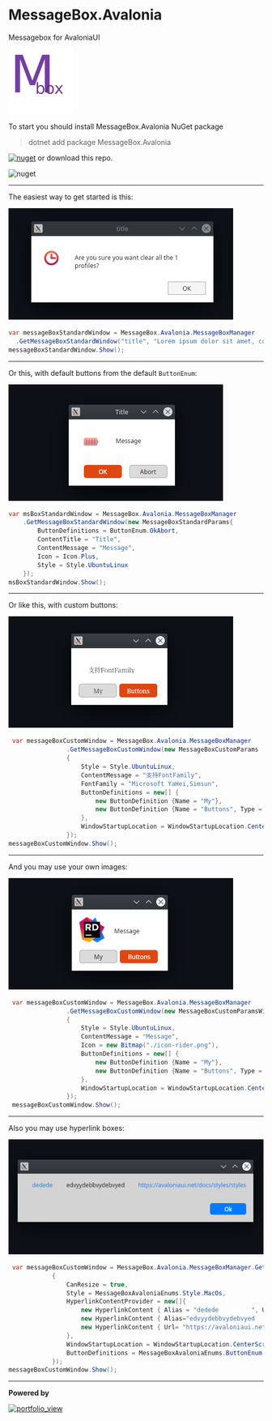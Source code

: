 # MessageBox.Avalonia

Messagebox for AvaloniaUI


![](Images/Untitled1.jpg)


To start you should install MessageBox.Avalonia NuGet package 
>   dotnet add package MessageBox.Avalonia 

[![nuget](https://img.shields.io/badge/1.1-nuget-blue)](https://www.nuget.org/packages/MessageBox.Avalonia/)
or download this repo.

![nuget](https://img.shields.io/nuget/dt/MessageBox.Avalonia?color=blue&label=downloads)

---

The easiest way to get started is this:

![](Images/stadard.png)

```cs 
var messageBoxStandardWindow = MessageBox.Avalonia.MessageBoxManager
  .GetMessageBoxStandardWindow("title", "Lorem ipsum dolor sit amet, consectetur adipiscing elit, sed...");
messageBoxStandardWindow.Show();
```

---

Or this, with default buttons from the default `ButtonEnum`:

![](Images/Base2.png)

```cs
var msBoxStandardWindow = MessageBox.Avalonia.MessageBoxManager
    .GetMessageBoxStandardWindow(new MessageBoxStandardParams{
        ButtonDefinitions = ButtonEnum.OkAbort,
        ContentTitle = "Title",
        ContentMessage = "Message",
        Icon = Icon.Plus,
        Style = Style.UbuntuLinux
    });
msBoxStandardWindow.Show();
```

---

Or like this, with custom buttons:

![](Images/custom.png)

```cs
 var messageBoxCustomWindow = MessageBox.Avalonia.MessageBoxManager
                .GetMessageBoxCustomWindow(new MessageBoxCustomParams
                {
                    Style = Style.UbuntuLinux,
                    ContentMessage = "支持FontFamily",
                    FontFamily = "Microsoft YaHei,Simsun",
                    ButtonDefinitions = new[] {
                        new ButtonDefinition {Name = "My"},
                        new ButtonDefinition {Name = "Buttons", Type = ButtonType.Colored}
                    },
                    WindowStartupLocation = WindowStartupLocation.CenterOwner
                });
messageBoxCustomWindow.Show();
```

---

And you may use your own images:

![](Images/customImage.png)

```cs
 var messageBoxCustomWindow = MessageBox.Avalonia.MessageBoxManager
                .GetMessageBoxCustomWindow(new MessageBoxCustomParamsWithImage
                {
                    Style = Style.UbuntuLinux,
                    ContentMessage = "Message",
                    Icon = new Bitmap("./icon-rider.png"),
                    ButtonDefinitions = new[] {
                        new ButtonDefinition {Name = "My"},
                        new ButtonDefinition {Name = "Buttons", Type = ButtonType.Colored}
                    },
                    WindowStartupLocation = WindowStartupLocation.CenterOwner
                });
 messageBoxCustomWindow.Show();
```
---

Also you may use hyperlink boxes:

![](Images/link.png)


```cs
 var messageBoxCustomWindow = MessageBox.Avalonia.MessageBoxManager.GetMessageBoxHyperlinkWindow(new MessageBoxHyperlinkParams()
            {
                CanResize = true,
                Style = MessageBoxAvaloniaEnums.Style.MacOs,
                HyperlinkContentProvider = new[]{
                    new HyperlinkContent { Alias = "dedede         ", Url = "https://avaloniaui.net/docs/styles/styles" },
                    new HyperlinkContent { Alias="edvyydebbvydebvyed         "},
                    new HyperlinkContent { Url= "https://avaloniaui.net/docs/styles/styles" }
                },
                WindowStartupLocation = WindowStartupLocation.CenterScreen,
                ButtonDefinitions = MessageBoxAvaloniaEnums.ButtonEnum.Ok
            });
messageBoxCustomWindow.Show();
```

---

**Powered by**

<a href="https://www.jetbrains.com/?from=ABC">
<img width="400" alt="portfolio_view" src="https://github.com/CreateLab/MessageBox.Avalonia/blob/master/Images/jetbrains-variant-4.png" />
</a>
